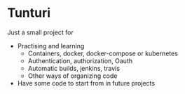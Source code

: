 # Tunturi

Just a small project for 

  * Practising and learning
    * Containers, docker, docker-compose or kubernetes
    * Authentication, authorization, Oauth
    * Automatic builds, jenkins, travis
    * Other ways of organizing code
  * Have some code to start from in future projects



